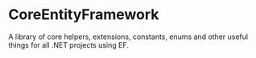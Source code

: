 CoreEntityFramework
==========

A library of core helpers, extensions, constants, enums and other useful things for all .NET projects using EF.

